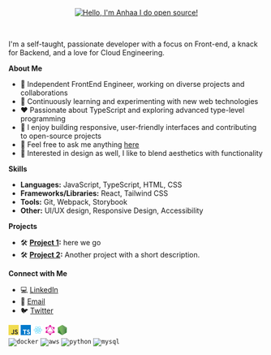 <p align="center"><a href="anchan-portfolio.netlify.app"><img width="80%" alt="Hello, I'm Anhaa I do open source!" src="" /></a></p>

<br />

I'm a self-taught, passionate developer with a focus on Front-end, a knack for Backend, and a love for Cloud Engineering.

**About Me**

- 💼 Independent FrontEnd Engineer, working on diverse projects and collaborations
- 🌱 Continuously learning and experimenting with new web technologies
- ❤️ Passionate about TypeScript and exploring advanced type-level programming
- 🚀 I enjoy building responsive, user-friendly interfaces and contributing to open-source projects
- 💬 Feel free to ask me anything [here](https://github.com/Anhaachan/issues)
- 🎨 Interested in design as well, I like to blend aesthetics with functionality

**Skills**

- **Languages:** JavaScript, TypeScript, HTML, CSS
- **Frameworks/Libraries:** React, Tailwind CSS
- **Tools:** Git, Webpack, Storybook
- **Other:** UI/UX design, Responsive Design, Accessibility

**Projects**

- 🛠️ **[Project 1](https://github.com/your-username/project-1):** here we go
- 🛠️ **[Project 2](https://github.com/your-username/project-2):** Another project with a short description.

**Connect with Me**

- 💻 [LinkedIn](https://linkedin.com/in/your-profile)
- 📧 [Email](mailto:your.email@example.com)
- 🐦 [Twitter](https://twitter.com/your-username)

<code><img height="20" alt="javascript" src="https://raw.githubusercontent.com/github/explore/80688e429a7d4ef2fca1e82350fe8e3517d3494d/topics/javascript/javascript.png"></code>
<code><img height="20" alt="typescript" src="https://raw.githubusercontent.com/github/explore/80688e429a7d4ef2fca1e82350fe8e3517d3494d/topics/typescript/typescript.png"></code>
<code><img height="20" alt="react" src="https://raw.githubusercontent.com/github/explore/80688e429a7d4ef2fca1e82350fe8e3517d3494d/topics/react/react.png"></code>
<code><img height="20" alt="graphql" src="https://raw.githubusercontent.com/github/explore/5c058a388828bb5fde0bcafd4bc867b5bb3f26f3/topics/graphql/graphql.png"></code>
<code><img height="20" alt="nodejs" src="https://raw.githubusercontent.com/github/explore/80688e429a7d4ef2fca1e82350fe8e3517d3494d/topics/nodejs/nodejs.png"></code>    
<code><img height="20" alt="docker" src="https://img.shields.io/badge/docker-blue?logo=docker&logoColor=white"></code>
<code><img height="20" alt="aws" src="https://img.shields.io/badge/aws-orange?logo=amazon-aws&logoColor=white"></code>
<code><img height="20" alt="python" src="https://img.shields.io/badge/python-blue?logo=python&logoColor=white"></code>
<code><img height="20" alt="mysql" src="https://img.shields.io/badge/mysql-blue?logo=mysql&logoColor=white"></code>



